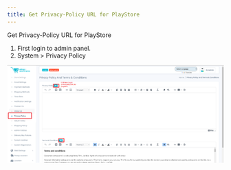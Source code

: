 ```yaml
---
title: Get Privacy-Policy URL for PlayStore
---
```


Get Privacy-Policy URL for PlayStore

1. First login to admin panel.
2. System > Privacy Policy

![eShop](/img/flutter/privacy.png) 
